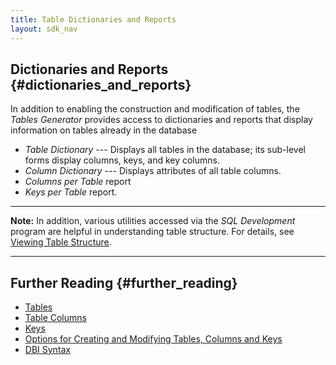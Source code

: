 ```yaml
---
title: Table Dictionaries and Reports
layout: sdk_nav
---
```


## Dictionaries and Reports {#dictionaries_and_reports}

In addition to enabling the construction and modification of tables, the
*Tables Generator* provides access to dictionaries and reports that
display information on tables already in the database

-   *Table Dictionary* --- Displays all tables in the database; its
    sub-level forms display columns, keys, and key columns.
-   *Column Dictionary* --- Displays attributes of all table columns.
-   *Columns per Table* report
-   *Keys per Table* report.

------------------------------------------------------------------------

**Note:** In addition, various utilities accessed via the *SQL
Development* program are helpful in understanding table structure. For
details, see [Viewing Table
Structure](Viewing_Table_Structure "wikilink").

------------------------------------------------------------------------

## Further Reading {#further_reading}

-   [Tables](Tables "wikilink")
-   [Table Columns](Table_Columns "wikilink")
-   [Keys](Keys "wikilink")
-   [Options for Creating and Modifying Tables, Columns and
    Keys](Options_for_Creating_and_Modifying_Tables,_Columns_and_Keys "wikilink")
-   [DBI Syntax](DBI_Syntax "wikilink")

